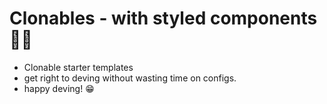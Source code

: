 # Clonables - with styled components 🚀🚀
- Clonable starter templates
- get right to deving without wasting time on configs.
- happy deving! 😁
